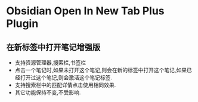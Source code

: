 # Obsidian Open In New Tab Plus Plugin 

##  在新标签中打开笔记增强版
 - 支持资源管理器,搜索栏,书签栏
 - 点击一个笔记时,如果未打开这个笔记,则会在新的标签中打开这个笔记,如果已经打开过这个笔记,则会激活这个笔记标签.
 - 支持搜索栏中的匹配详情点击使用相同效果.
 - 其它功能保持不变,不受影响.
